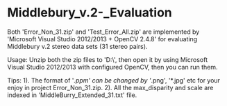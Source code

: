 # Middlebury_v.2-_Evaluation

Both 'Error_Non_31.zip' and 'Test_Error_All.zip' are implemented by 'Microsoft Visual Studio 2012/2013 + OpenCV 2.4.8' for evaluating Middlebury v.2 stereo data sets (31 stereo pairs). 

Usage:
Unzip both the zip files to 'D:\\', then open it by using Microsoft Visual Studio 2012/2013 with configured OpenCV, then you can run them.

Tips: 
1). The format of '*.ppm' can be changed by '*.png', '*.jpg' etc for your enjoy in project Error_Non_31.zip.
2). All the max_disparity and scale are indexed in 'MiddleBurry_Extended_31.txt' file.
